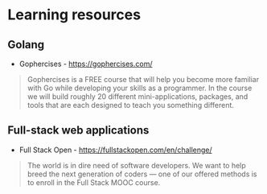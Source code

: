 # Learning resources

## Golang

* Gophercises - https://gophercises.com/
> Gophercises is a FREE course that will help you become more familiar with Go while developing your skills as a programmer. In the course we will build roughly 20 different mini-applications, packages, and tools that are each designed to teach you something different.

## Full-stack web applications

* Full Stack Open - https://fullstackopen.com/en/challenge/
> The world is in dire need of software developers. We want to help breed the next generation of coders — one of our offered methods is to enroll in the Full Stack MOOC course.

